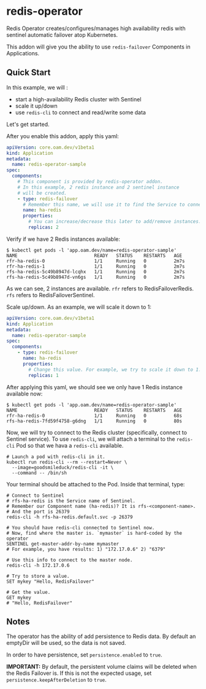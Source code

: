 # redis-operator

Redis Operator creates/configures/manages high availability redis with sentinel automatic failover atop Kubernetes.

This addon will give you the ability to use `redis-failover` Components in Applications.

## Quick Start

In this example, we will :
- start a high-availability Redis cluster with Sentinel
- scale it up/down
- use `redis-cli` to connect and read/write some data

Let's get started.

After you enable this addon, apply this yaml:

```yaml
apiVersion: core.oam.dev/v1beta1
kind: Application
metadata:
  name: redis-operator-sample
spec:
  components:
    # This component is provided by redis-operator addon.
    # In this example, 2 redis instance and 2 sentinel instance
    # will be created.
    - type: redis-failover
      # Remember this name, we will use it to find the Service to connect.
      name: ha-redis
      properties:
        # You can increase/decrease this later to add/remove instances.
        replicas: 2
```

Verify if we have 2 Redis instances available:

```shell
$ kubectl get pods -l 'app.oam.dev/name=redis-operator-sample'
NAME                            READY   STATUS    RESTARTS   AGE
rfr-ha-redis-0                  1/1     Running   0          2m7s
rfr-ha-redis-1                  1/1     Running   0          2m7s
rfs-ha-redis-5c49b8947d-lcqhx   1/1     Running   0          2m7s
rfs-ha-redis-5c49b8947d-vn6gs   1/1     Running   0          2m7s
```

As we can see, 2 instances are available. `rfr` refers to RedisFailoverRedis. `rfs` refers to RedisFailoverSentinel.

Scale up/down. As an example, we will scale it down to 1:

```yaml
apiVersion: core.oam.dev/v1beta1
kind: Application
metadata:
  name: redis-operator-sample
spec:
  components:
    - type: redis-failover
      name: ha-redis
      properties:
        # Change this value. For example, we try to scale it down to 1.
        replicas: 1
```

After applying this yaml, we should see we only have 1 Redis instance available now:

```shell
$ kubectl get pods -l 'app.oam.dev/name=redis-operator-sample'
NAME                            READY   STATUS    RESTARTS   AGE
rfr-ha-redis-0                  1/1     Running   0          68s
rfs-ha-redis-7fd59f4758-g6dng   1/1     Running   0          80s
```

Now, we will try to connect to the Redis cluster (specifically, connect to Sentinel service). To use `redis-cli`, we will attach a terminal to the `redis-cli` Pod so that we hava a `redis-cli` available.

```shell
# Launch a pod with redis-cli in it.
kubectl run redis-cli --rm --restart=Never \
  --image=goodsmileduck/redis-cli -it \
  --command -- /bin/sh
```

Your terminal should be attached to the Pod. Inside that terminal, type:

```shell
# Connect to Sentinel
# rfs-ha-redis is the Service name of Sentinel. 
# Remember our Component name (ha-redis)? It is rfs-<component-name>. 
# And the port is 26379
redis-cli -h rfs-ha-redis.default.svc -p 26379

# You should have redis-cli connected to Sentinel now.
# Now, find where the master is. `mymaster` is hard-coded by the operator
SENTINEL get-master-addr-by-name mymaster
# For example, you have results: 1) "172.17.0.6" 2) "6379"

# Use this info to connect to the master node.
redis-cli -h 172.17.0.6

# Try to store a value.
SET mykey "Hello, RedisFailover"

# Get the value.
GET mykey
# "Hello, RedisFailover"
```

## Notes

The operator has the ability of add persistence to Redis data. By default an emptyDir will be used, so the data is not saved.

In order to have persistence, set `persistence.enabled` to `true`.

**IMPORTANT:** By default, the persistent volume claims will be deleted when the Redis Failover is. If this is not the expected usage, set `persistence.keepAfterDeletion` to `true`.
